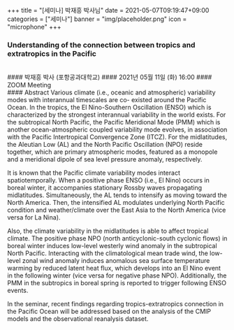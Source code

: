 +++
title = "[세미나] 박재흥 박사님"
date = 2021-05-07T09:19:47+09:00
categories = ["세미나"]
banner = "img/placeholder.png"
icon = "microphone"
+++
### Understanding of the connection between tropics and extratropics in the Pacific   
<br>
#### 박재흥 박사 (포항공과대학교)
#### 2021년 05월 11일 (화) 16:00
#### ZOOM Meeting
<br>
#### Abstract
Various climate (i.e., oceanic and atmospheric) variability modes with interannual timescales are co-
existed around the Pacific Ocean. In the tropics, the El Nino-Southern Oscillation (ENSO) which is
characterized by the strongest interannual variability in the world exists. For the subtropical North
Pacific, the Pacific Meridional Mode (PMM) which is another ocean-atmospheric coupled variability
mode evolves, in association with the Pacific Intertropical Convergence Zone (ITCZ). For the
midlatitudes, the Aleutian Low (AL) and the North Pacific Oscillation (NPO) reside together, which
are primary atmospheric modes, featured as a monopole and a meridional dipole of sea level pressure
anomaly, respectively.

It is known that the Pacific climate variability modes interact spatiotemporally. When a positive phase
ENSO (i.e., El Nino) occurs in boreal winter, it accompanies stationary Rossby waves propagating
midlatitudes. Simultaneously, the AL tends to intensify as moving toward the North America. Then,
the intensified AL modulates underlying North Pacific condition and weather/climate over the East
Asia to the North America (vice versa for La Nina).

Also, the climate variability in the midlatitudes is able to affect tropical climate. The positive phase
NPO (north anticyclonic-south cyclonic flows) in boreal winter induces low-level westerly wind
anomaly in the subtropical North Pacific. Interacting with the climatological mean trade wind, the
low-level zonal wind anomaly induces anomalous sea surface temperature warming by reduced latent
heat flux, which develops into an El Nino event in the following winter (vice versa for negative phase
NPO). Additionally, the PMM in the subtropics in boreal spring is reported to trigger following ENSO
events.

In the seminar, recent findings regarding tropics-extratropics connection in the Pacific Ocean will be
addressed based on the analysis of the CMIP models and the observational reanalysis dataset.
